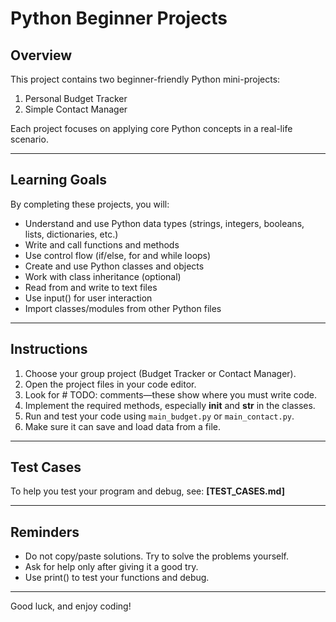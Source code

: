 # Python Beginner Projects

## Overview

This project contains two beginner-friendly Python mini-projects:

1. Personal Budget Tracker
2. Simple Contact Manager

Each project focuses on applying core Python concepts in a real-life scenario.

---

## Learning Goals

By completing these projects, you will:

- Understand and use Python data types (strings, integers, booleans, lists, dictionaries, etc.)
- Write and call functions and methods
- Use control flow (if/else, for and while loops)
- Create and use Python classes and objects
- Work with class inheritance (optional)
- Read from and write to text files
- Use input() for user interaction
- Import classes/modules from other Python files

---

## Instructions

1. Choose your group project (Budget Tracker or Contact Manager).
2. Open the project files in your code editor.
3. Look for # TODO: comments—these show where you must write code.
4. Implement the required methods, especially __init__ and __str__ in the classes.
5. Run and test your code using `main_budget.py` or `main_contact.py`.
6. Make sure it can save and load data from a file.

---

## Test Cases

To help you test your program and debug, see:
__[TEST_CASES.md]__

---

## Reminders

- Do not copy/paste solutions. Try to solve the problems yourself.
- Ask for help only after giving it a good try.
- Use print() to test your functions and debug.

---

Good luck, and enjoy coding!
